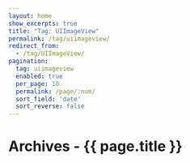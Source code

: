 ```yaml
---
layout: home
show_excerpts: true
title: "Tag: UIImageView"
permalink: /tag/uiimageview/
redirect_from:
  - /tag/UIImageView/
pagination:
  tag: uiimageview
  enabled: true
  per_page: 10
  permalink: /page/:num/
  sort_field: 'date'
  sort_reverse: false
---
```


<h1>Archives - {{ page.title }}</h1>
